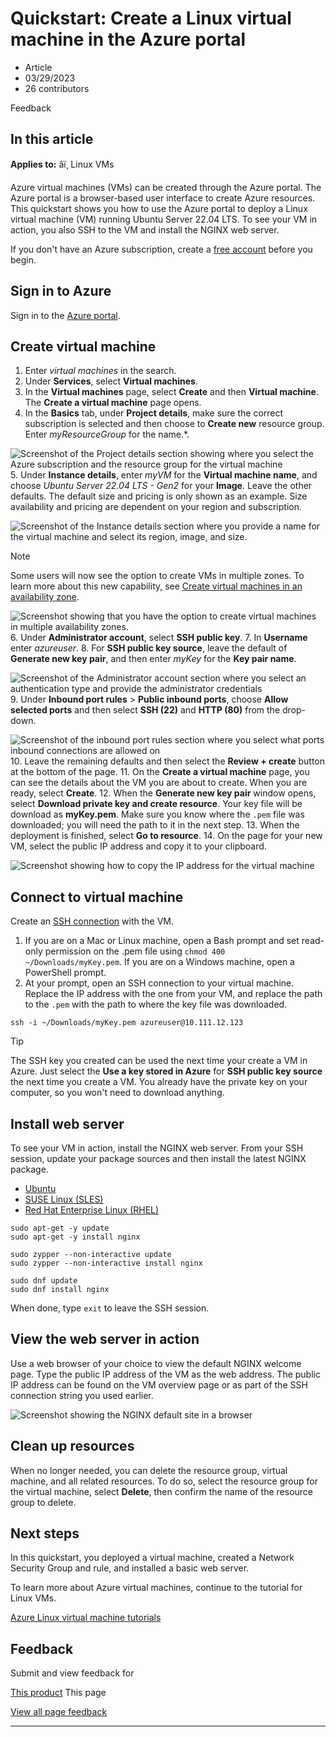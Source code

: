 # Quickstart: Create a Linux virtual machine in the Azure portal

* Article
* 03/29/2023
* 26 contributors

Feedback

## In this article

**Applies to:** âï¸ Linux VMs

Azure virtual machines (VMs) can be created through the Azure portal. The Azure portal is a browser-based user interface to create Azure resources. This quickstart shows you how to use the Azure portal to deploy a Linux virtual machine (VM) running Ubuntu Server 22.04 LTS. To see your VM in action, you also SSH to the VM and install the NGINX web server.

If you don't have an Azure subscription, create a [free account](https://azure.microsoft.com/free/?WT.mc_id=A261C142F) before you begin.

## Sign in to Azure

Sign in to the [Azure portal](https://portal.azure.com).

## Create virtual machine

1. Enter *virtual machines* in the search.
2. Under **Services**, select **Virtual machines**.
3. In the **Virtual machines** page, select **Create** and then **Virtual machine**. The **Create a virtual machine** page opens.
4. In the **Basics** tab, under **Project details**, make sure the correct subscription is selected and then choose to **Create new** resource group. Enter *myResourceGroup* for the name.\*.

![Screenshot of the Project details section showing where you select the Azure subscription and the resource group for the virtual machine](media/quick-create-portal/project-details.png)
5. Under **Instance details**, enter *myVM* for the **Virtual machine name**, and choose *Ubuntu Server 22.04 LTS - Gen2* for your **Image**. Leave the other defaults. The default size and pricing is only shown as an example. Size availability and pricing are dependent on your region and subscription.

![Screenshot of the Instance details section where you provide a name for the virtual machine and select its region, image, and size.](media/quick-create-portal/instance-details.png)

Note

Some users will now see the option to create VMs in multiple zones. To learn more about this new capability, see [Create virtual machines in an availability zone](../create-portal-availability-zone).

![Screenshot showing that you have the option to create virtual machines in multiple availability zones.](../media/create-portal-availability-zone/preview.png)
6. Under **Administrator account**, select **SSH public key**.
7. In **Username** enter *azureuser*.
8. For **SSH public key source**, leave the default of **Generate new key pair**, and then enter *myKey* for the **Key pair name**.

![Screenshot of the Administrator account section where you select an authentication type and provide the administrator credentials](media/quick-create-portal/administrator-account.png)
9. Under **Inbound port rules** > **Public inbound ports**, choose **Allow selected ports** and then select **SSH (22)** and **HTTP (80)** from the drop-down.

![Screenshot of the inbound port rules section where you select what ports inbound connections are allowed on](media/quick-create-portal/inbound-port-rules.png)
10. Leave the remaining defaults and then select the **Review + create** button at the bottom of the page.
11. On the **Create a virtual machine** page, you can see the details about the VM you are about to create. When you are ready, select **Create**.
12. When the **Generate new key pair** window opens, select **Download private key and create resource**. Your key file will be download as **myKey.pem**. Make sure you know where the `.pem` file was downloaded; you will need the path to it in the next step.
13. When the deployment is finished, select **Go to resource**.
14. On the page for your new VM, select the public IP address and copy it to your clipboard.

![Screenshot showing how to copy the IP address for the virtual machine](media/quick-create-portal/ip-address.png)

## Connect to virtual machine

Create an [SSH connection](/en-us/azure/virtual-machines/linux-vm-connect) with the VM.

1. If you are on a Mac or Linux machine, open a Bash prompt and set read-only permission on the .pem file using `chmod 400 ~/Downloads/myKey.pem`. If you are on a Windows machine, open a PowerShell prompt.
2. At your prompt, open an SSH connection to your virtual machine. Replace the IP address with the one from your VM, and replace the path to the `.pem` with the path to where the key file was downloaded.

```
ssh -i ~/Downloads/myKey.pem azureuser@10.111.12.123

```

Tip

The SSH key you created can be used the next time your create a VM in Azure. Just select the **Use a key stored in Azure** for **SSH public key source** the next time you create a VM. You already have the private key on your computer, so you won't need to download anything.

## Install web server

To see your VM in action, install the NGINX web server. From your SSH session, update your package sources and then install the latest NGINX package.

* [Ubuntu](#tabpanel_1_ubuntu)
* [SUSE Linux (SLES)](#tabpanel_1_SLES)
* [Red Hat Enterprise Linux (RHEL)](#tabpanel_1_rhel)

```
sudo apt-get -y update
sudo apt-get -y install nginx

```

```
sudo zypper --non-interactive update
sudo zypper --non-interactive install nginx

```

```
sudo dnf update
sudo dnf install nginx

```

When done, type `exit` to leave the SSH session.

## View the web server in action

Use a web browser of your choice to view the default NGINX welcome page. Type the public IP address of the VM as the web address. The public IP address can be found on the VM overview page or as part of the SSH connection string you used earlier.

![Screenshot showing the NGINX default site in a browser](media/quick-create-portal/nginx.png)

## Clean up resources

When no longer needed, you can delete the resource group, virtual machine, and all related resources. To do so, select the resource group for the virtual machine, select **Delete**, then confirm the name of the resource group to delete.

## Next steps

In this quickstart, you deployed a virtual machine, created a Network Security Group and rule, and installed a basic web server.

To learn more about Azure virtual machines, continue to the tutorial for Linux VMs.

[Azure Linux virtual machine tutorials](tutorial-manage-vm)

## Feedback

Submit and view feedback for

[This product](https://feedback.azure.com/d365community/forum/ec2f1827-be25-ec11-b6e6-000d3a4f0f1c)
This page

[View all page feedback](https://github.com/MicrosoftDocs/azure-docs/issues)

---

